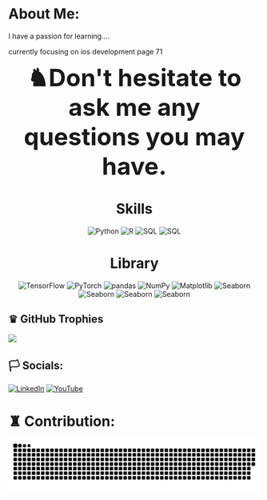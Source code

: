<!--<p align="center">
   <img src="https://github.com/Whiteii/Whiteii/blob/main/jing-c-2.jpg" width="500" height="300">
   

</p>-->




<!-- <img src="https://dthezntil550i.cloudfront.net/90/latest/902006071517123940014990731/1280_960/fdc334d7-24f6-44d1-bc5d-03ffbc979636.png" width="50" height="50" alt="Your Image"> -->
# About Me:   


I have a passion for learning....

currently focusing on ios development
page 71






  



<p align="center">
  <b><font size="10"> ♞Don't hesitate to ask me any questions you may have.</font></b>
</p>

<h1 align="center">Skills</h1>
<p align="center">
  <img src="https://img.icons8.com/color/48/000000/python.png" alt="Python" title="Python" width="48" height="48" />
  <img src="https://cloudonair.withgoogle.com/api/assets?path=/gs/gweb-gc-gather-production.appspot.com/files/AAANsUkbI2YbsqU6Bp1LcvnTIWxmAq6YqKBMPAvzRKafVXz5e-Hos1u6U93-GznMChWoAxrPPcUsBMmBk23BZr0mS2M.1Kj-bx3ECiOPV4Jg" alt="R" title="R" width="60" height="48" />
  <img src="https://1000logos.net/wp-content/uploads/2020/08/MySQL-Logo.png" alt="SQL" title="SQL" width="60" height="48" />
  <img src="https://miro.medium.com/v2/resize:fit:503/1*RoirqwfSAsNa5mcoocAguQ.png" alt="SQL" title="Linear Algebra" width="60" height="48" />


</p> 

<h1 align="center">Library</h1>
<p align="center">
  <img src="https://img.icons8.com/color/48/000000/tensorflow.png" alt="TensorFlow" title="TensorFlow" width="48" height="48" />
  <img src="https://pytorch.org/assets/images/pytorch-logo.png" alt="PyTorch" title="PyTorch" width="48" height="48" />
  <img src="https://img.icons8.com/color/48/000000/pandas.png" alt="pandas" title="pandas" width="48" height="48" />
  <img src="https://img.icons8.com/color/48/000000/numpy.png" alt="NumPy" title="NumPy" width="48" height="48" />
  <img src="https://github.com/Whiteii/Whiteii/assets/87407915/5b515f35-e35f-468d-bb48-9cfbc6076f3f" alt="Matplotlib" title="Matplotlib" width="48" height="48" />
  <img src="https://user-images.githubusercontent.com/315810/92161415-9e357100-edfe-11ea-917d-f9e33fd60741.png" alt="Seaborn" title="Seaborn" width="48" height="48" />
  <img src="https://cdn.analyticsvidhya.com/wp-content/uploads/2023/07/langchain3.png" alt="Seaborn" title="Seaborn" width="48" height="48" />
  <img src="https://pbs.twimg.com/profile_images/1668281675774664705/EEzdj0tm_400x400.jpg" alt="Seaborn" title="Pydantic" width="48" height="48" />
  <img src="https://seeklogo.com/images/P/pinecone-icon-logo-AF8B5B7F96-seeklogo.com.png" alt="Seaborn" title="Pinecone" width="48" height="48" />
  
   
</p> 









## ♛ GitHub Trophies
![](https://github-profile-trophy.vercel.app/?username=WHITEII&theme=oldie)



## 🏳️ Socials:
[![LinkedIn](https://img.shields.io/badge/LinkedIn-%230077B5.svg?logo=linkedin&logoColor=white&color=black)](https://www.linkedin.com/in/liang-zhang-795279a4/) [![YouTube](https://img.shields.io/badge/YouTube-%23FF0000.svg?logo=YouTube&logoColor=white&color=black)](https://www.youtube.com/channel/UCoFSetLW4piOgNrkXWFc3jw) 



# ♜ Contribution:
![Snake Contribution Graph](https://raw.githubusercontent.com/Whiteii/Whiteii/bc26f5984fdee18826d7805d530d12a669e997e9/github-user-contribution.svg)




<!-- Proudly created with GPRM ( https://gprm.itsvg.in ) -->


